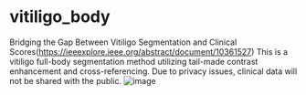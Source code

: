 # vitiligo_body
Bridging the Gap Between Vitiligo Segmentation and Clinical Scores(https://ieeexplore.ieee.org/abstract/document/10361527)
This is a vitiligo full-body segmentation method utilizing tail-made contrast enhancement and cross-referencing.
Due to privacy issues, clinical data will not be shared with the public.
![image](https://github.com/li-yanling/vitiligo_body/assets/20855234/b13cc02c-de2b-4807-a887-a7b134ca8152)
